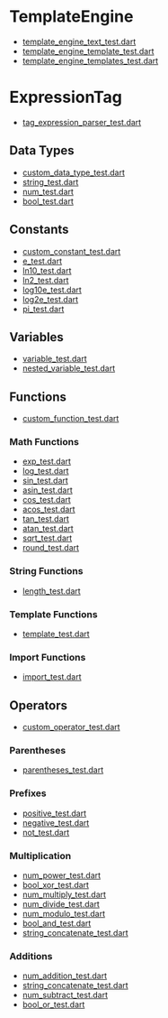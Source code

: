 [//]: # (This document was generated by template_engine/tool/generate_documentation.dart using template_engine/doc/template/example.md.template)
# TemplateEngine
* <a href="https://github.com/domain-centric/template_engine/blob/main/test/src/template_engine_text_test.dart">template_engine_text_test.dart</a>
* <a href="https://github.com/domain-centric/template_engine/blob/main/test/src/template_engine_template_test.dart">template_engine_template_test.dart</a>
* <a href="https://github.com/domain-centric/template_engine/blob/main/test/src/template_engine_templates_test.dart">template_engine_templates_test.dart</a>
# ExpressionTag
* <a href="https://github.com/domain-centric/template_engine/blob/main/test/src/parser/tag/expression/tag_expression_parser_test.dart">tag_expression_parser_test.dart</a>
## Data Types
* <a href="https://github.com/domain-centric/template_engine/blob/main/test/src/parser/tag/expression/data_type/custom_data_type_test.dart">custom_data_type_test.dart</a>
* <a href="https://github.com/domain-centric/template_engine/blob/main/test/src/parser/tag/expression/data_type/string_test.dart">string_test.dart</a>
* <a href="https://github.com/domain-centric/template_engine/blob/main/test/src/parser/tag/expression/data_type/num_test.dart">num_test.dart</a>
* <a href="https://github.com/domain-centric/template_engine/blob/main/test/src/parser/tag/expression/data_type/bool_test.dart">bool_test.dart</a>
## Constants
* <a href="https://github.com/domain-centric/template_engine/blob/main/test/src/parser/tag/expression/constant/custom_constant_test.dart">custom_constant_test.dart</a>
* <a href="https://github.com/domain-centric/template_engine/blob/main/test/src/parser/tag/expression/constant/e_test.dart">e_test.dart</a>
* <a href="https://github.com/domain-centric/template_engine/blob/main/test/src/parser/tag/expression/constant/ln10_test.dart">ln10_test.dart</a>
* <a href="https://github.com/domain-centric/template_engine/blob/main/test/src/parser/tag/expression/constant/ln2_test.dart">ln2_test.dart</a>
* <a href="https://github.com/domain-centric/template_engine/blob/main/test/src/parser/tag/expression/constant/log10e_test.dart">log10e_test.dart</a>
* <a href="https://github.com/domain-centric/template_engine/blob/main/test/src/parser/tag/expression/constant/log2e_test.dart">log2e_test.dart</a>
* <a href="https://github.com/domain-centric/template_engine/blob/main/test/src/parser/tag/expression/constant/pi_test.dart">pi_test.dart</a>
## Variables
* <a href="https://github.com/domain-centric/template_engine/blob/main/test/src/parser/tag/expression/variable/variable_test.dart">variable_test.dart</a>
* <a href="https://github.com/domain-centric/template_engine/blob/main/test/src/parser/tag/expression/variable/nested_variable_test.dart">nested_variable_test.dart</a>
## Functions
* <a href="https://github.com/domain-centric/template_engine/blob/main/test/src/parser/tag/expression/function/custom_function_test.dart">custom_function_test.dart</a>
### Math Functions
* <a href="https://github.com/domain-centric/template_engine/blob/main/test/src/parser/tag/expression/function/math/exp_test.dart">exp_test.dart</a>
* <a href="https://github.com/domain-centric/template_engine/blob/main/test/src/parser/tag/expression/function/math/log_test.dart">log_test.dart</a>
* <a href="https://github.com/domain-centric/template_engine/blob/main/test/src/parser/tag/expression/function/math/sin_test.dart">sin_test.dart</a>
* <a href="https://github.com/domain-centric/template_engine/blob/main/test/src/parser/tag/expression/function/math/asin_test.dart">asin_test.dart</a>
* <a href="https://github.com/domain-centric/template_engine/blob/main/test/src/parser/tag/expression/function/math/cos_test.dart">cos_test.dart</a>
* <a href="https://github.com/domain-centric/template_engine/blob/main/test/src/parser/tag/expression/function/math/acos_test.dart">acos_test.dart</a>
* <a href="https://github.com/domain-centric/template_engine/blob/main/test/src/parser/tag/expression/function/math/tan_test.dart">tan_test.dart</a>
* <a href="https://github.com/domain-centric/template_engine/blob/main/test/src/parser/tag/expression/function/math/atan_test.dart">atan_test.dart</a>
* <a href="https://github.com/domain-centric/template_engine/blob/main/test/src/parser/tag/expression/function/math/sqrt_test.dart">sqrt_test.dart</a>
* <a href="https://github.com/domain-centric/template_engine/blob/main/test/src/parser/tag/expression/function/math/round_test.dart">round_test.dart</a>
### String Functions
* <a href="https://github.com/domain-centric/template_engine/blob/main/test/src/parser/tag/expression/function/string/length_test.dart">length_test.dart</a>
### Template Functions
* <a href="https://github.com/domain-centric/template_engine/blob/main/test/src/parser/tag/expression/function/template/template_test.dart">template_test.dart</a>
### Import Functions
* <a href="https://github.com/domain-centric/template_engine/blob/main/test/src/parser/tag/expression/function/import/import_test.dart">import_test.dart</a>
## Operators
* <a href="https://github.com/domain-centric/template_engine/blob/main/test/src/parser/tag/expression/operator/custom_operator_test.dart">custom_operator_test.dart</a>
### Parentheses
* <a href="https://github.com/domain-centric/template_engine/blob/main/test/src/parser/tag/expression/operator/parentheses_test.dart">parentheses_test.dart</a>
### Prefixes
* <a href="https://github.com/domain-centric/template_engine/blob/main/test/src/parser/tag/expression/operator/prefix/positive_test.dart">positive_test.dart</a>
* <a href="https://github.com/domain-centric/template_engine/blob/main/test/src/parser/tag/expression/operator/prefix/negative_test.dart">negative_test.dart</a>
* <a href="https://github.com/domain-centric/template_engine/blob/main/test/src/parser/tag/expression/operator/prefix/not_test.dart">not_test.dart</a>
### Multiplication
* <a href="https://github.com/domain-centric/template_engine/blob/main/test/src/parser/tag/expression/operator/multiplication/num_power_test.dart">num_power_test.dart</a>
* <a href="https://github.com/domain-centric/template_engine/blob/main/test/src/parser/tag/expression/operator/multiplication/bool_xor_test.dart">bool_xor_test.dart</a>
* <a href="https://github.com/domain-centric/template_engine/blob/main/test/src/parser/tag/expression/operator/multiplication/num_multiply_test.dart">num_multiply_test.dart</a>
* <a href="https://github.com/domain-centric/template_engine/blob/main/test/src/parser/tag/expression/operator/multiplication/num_divide_test.dart">num_divide_test.dart</a>
* <a href="https://github.com/domain-centric/template_engine/blob/main/test/src/parser/tag/expression/operator/multiplication/num_modulo_test.dart">num_modulo_test.dart</a>
* <a href="https://github.com/domain-centric/template_engine/blob/main/test/src/parser/tag/expression/operator/multiplication/bool_and_test.dart">bool_and_test.dart</a>
* <a href="https://github.com/domain-centric/template_engine/blob/main/test/src/parser/tag/expression/operator/multiplication/string_concatenate_test.dart">string_concatenate_test.dart</a>
### Additions
* <a href="https://github.com/domain-centric/template_engine/blob/main/test/src/parser/tag/expression/operator/addition/num_addition_test.dart">num_addition_test.dart</a>
* <a href="https://github.com/domain-centric/template_engine/blob/main/test/src/parser/tag/expression/operator/addition/string_concatenate_test.dart">string_concatenate_test.dart</a>
* <a href="https://github.com/domain-centric/template_engine/blob/main/test/src/parser/tag/expression/operator/addition/num_subtract_test.dart">num_subtract_test.dart</a>
* <a href="https://github.com/domain-centric/template_engine/blob/main/test/src/parser/tag/expression/operator/addition/bool_or_test.dart">bool_or_test.dart</a>